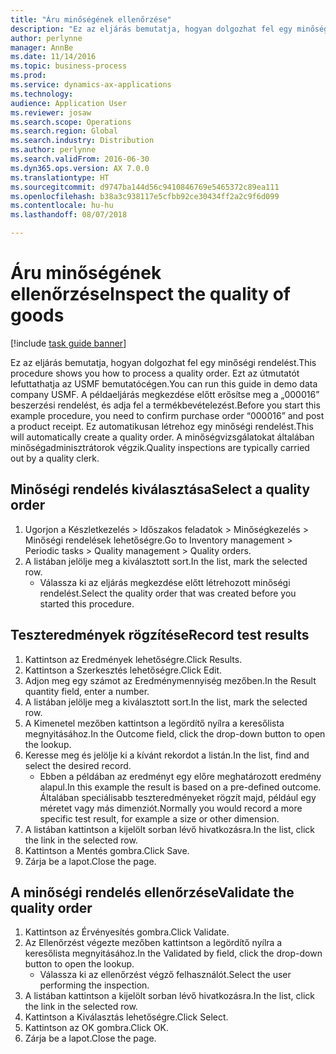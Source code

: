 ```yaml
---
title: "Áru minőségének ellenőrzése"
description: "Ez az eljárás bemutatja, hogyan dolgozhat fel egy minőségi rendelést."
author: perlynne
manager: AnnBe
ms.date: 11/14/2016
ms.topic: business-process
ms.prod: 
ms.service: dynamics-ax-applications
ms.technology: 
audience: Application User
ms.reviewer: josaw
ms.search.scope: Operations
ms.search.region: Global
ms.search.industry: Distribution
ms.author: perlynne
ms.search.validFrom: 2016-06-30
ms.dyn365.ops.version: AX 7.0.0
ms.translationtype: HT
ms.sourcegitcommit: d9747ba144d56c9410846769e5465372c89ea111
ms.openlocfilehash: b38a3c938117e5cfbb92ce30434ff2a2c9f6d099
ms.contentlocale: hu-hu
ms.lasthandoff: 08/07/2018

---
```

# <a name="inspect-the-quality-of-goods"></a><span data-ttu-id="a315b-103">Áru minőségének ellenőrzése</span><span class="sxs-lookup"><span data-stu-id="a315b-103">Inspect the quality of goods</span></span>

[!include [task guide banner](../../includes/task-guide-banner.md)]

<span data-ttu-id="a315b-104">Ez az eljárás bemutatja, hogyan dolgozhat fel egy minőségi rendelést.</span><span class="sxs-lookup"><span data-stu-id="a315b-104">This procedure shows you how to process a quality order.</span></span> <span data-ttu-id="a315b-105">Ezt az útmutatót lefuttathatja az USMF bemutatócégen.</span><span class="sxs-lookup"><span data-stu-id="a315b-105">You can run this guide in demo data company USMF.</span></span> <span data-ttu-id="a315b-106">A példaeljárás megkezdése előtt erősítse meg a „000016” beszerzési rendelést, és adja fel a termékbevételezést.</span><span class="sxs-lookup"><span data-stu-id="a315b-106">Before you start this example procedure, you need to confirm purchase order “000016” and post a product receipt.</span></span> <span data-ttu-id="a315b-107">Ez automatikusan létrehoz egy minőségi rendelést.</span><span class="sxs-lookup"><span data-stu-id="a315b-107">This will automatically create a quality order.</span></span> <span data-ttu-id="a315b-108">A minőségvizsgálatokat általában minőségadminisztrátorok végzik.</span><span class="sxs-lookup"><span data-stu-id="a315b-108">Quality inspections are typically carried out by a quality clerk.</span></span>


## <a name="select-a-quality-order"></a><span data-ttu-id="a315b-109">Minőségi rendelés kiválasztása</span><span class="sxs-lookup"><span data-stu-id="a315b-109">Select a quality order</span></span>
1. <span data-ttu-id="a315b-110">Ugorjon a Készletkezelés > Időszakos feladatok > Minőségkezelés > Minőségi rendelések lehetőségre.</span><span class="sxs-lookup"><span data-stu-id="a315b-110">Go to Inventory management > Periodic tasks > Quality management > Quality orders.</span></span>
2. <span data-ttu-id="a315b-111">A listában jelölje meg a kiválasztott sort.</span><span class="sxs-lookup"><span data-stu-id="a315b-111">In the list, mark the selected row.</span></span>
    * <span data-ttu-id="a315b-112">Válassza ki az eljárás megkezdése előtt létrehozott minőségi rendelést.</span><span class="sxs-lookup"><span data-stu-id="a315b-112">Select the quality order that was created before you started this procedure.</span></span>  

## <a name="record-test-results"></a><span data-ttu-id="a315b-113">Teszteredmények rögzítése</span><span class="sxs-lookup"><span data-stu-id="a315b-113">Record test results</span></span>
1. <span data-ttu-id="a315b-114">Kattintson az Eredmények lehetőségre.</span><span class="sxs-lookup"><span data-stu-id="a315b-114">Click Results.</span></span>
2. <span data-ttu-id="a315b-115">Kattintson a Szerkesztés lehetőségre.</span><span class="sxs-lookup"><span data-stu-id="a315b-115">Click Edit.</span></span>
3. <span data-ttu-id="a315b-116">Adjon meg egy számot az Eredménymennyiség mezőben.</span><span class="sxs-lookup"><span data-stu-id="a315b-116">In the Result quantity field, enter a number.</span></span>
4. <span data-ttu-id="a315b-117">A listában jelölje meg a kiválasztott sort.</span><span class="sxs-lookup"><span data-stu-id="a315b-117">In the list, mark the selected row.</span></span>
5. <span data-ttu-id="a315b-118">A Kimenetel mezőben kattintson a legördítő nyílra a keresőlista megnyitásához.</span><span class="sxs-lookup"><span data-stu-id="a315b-118">In the Outcome field, click the drop-down button to open the lookup.</span></span>
6. <span data-ttu-id="a315b-119">Keresse meg és jelölje ki a kívánt rekordot a listán.</span><span class="sxs-lookup"><span data-stu-id="a315b-119">In the list, find and select the desired record.</span></span>
    * <span data-ttu-id="a315b-120">Ebben a példában az eredményt egy előre meghatározott eredmény alapul.</span><span class="sxs-lookup"><span data-stu-id="a315b-120">In this example the result is based on a pre-defined outcome.</span></span> <span data-ttu-id="a315b-121">Általában speciálisabb teszteredményeket rögzít majd, például egy méretet vagy más dimenziót.</span><span class="sxs-lookup"><span data-stu-id="a315b-121">Normally you would record a more specific test result, for example a size or other dimension.</span></span>  
7. <span data-ttu-id="a315b-122">A listában kattintson a kijelölt sorban lévő hivatkozásra.</span><span class="sxs-lookup"><span data-stu-id="a315b-122">In the list, click the link in the selected row.</span></span>
8. <span data-ttu-id="a315b-123">Kattintson a Mentés gombra.</span><span class="sxs-lookup"><span data-stu-id="a315b-123">Click Save.</span></span>
9. <span data-ttu-id="a315b-124">Zárja be a lapot.</span><span class="sxs-lookup"><span data-stu-id="a315b-124">Close the page.</span></span>

## <a name="validate-the-quality-order"></a><span data-ttu-id="a315b-125">A minőségi rendelés ellenőrzése</span><span class="sxs-lookup"><span data-stu-id="a315b-125">Validate the quality order</span></span>
1. <span data-ttu-id="a315b-126">Kattintson az Érvényesítés gombra.</span><span class="sxs-lookup"><span data-stu-id="a315b-126">Click Validate.</span></span>
2. <span data-ttu-id="a315b-127">Az Ellenőrzést végezte mezőben kattintson a legördítő nyílra a keresőlista megnyitásához.</span><span class="sxs-lookup"><span data-stu-id="a315b-127">In the Validated by field, click the drop-down button to open the lookup.</span></span>
    * <span data-ttu-id="a315b-128">Válassza ki az ellenőrzést végző felhasználót.</span><span class="sxs-lookup"><span data-stu-id="a315b-128">Select the user performing the inspection.</span></span>  
3. <span data-ttu-id="a315b-129">A listában kattintson a kijelölt sorban lévő hivatkozásra.</span><span class="sxs-lookup"><span data-stu-id="a315b-129">In the list, click the link in the selected row.</span></span>
4. <span data-ttu-id="a315b-130">Kattintson a Kiválasztás lehetőségre.</span><span class="sxs-lookup"><span data-stu-id="a315b-130">Click Select.</span></span>
5. <span data-ttu-id="a315b-131">Kattintson az OK gombra.</span><span class="sxs-lookup"><span data-stu-id="a315b-131">Click OK.</span></span>
6. <span data-ttu-id="a315b-132">Zárja be a lapot.</span><span class="sxs-lookup"><span data-stu-id="a315b-132">Close the page.</span></span>

